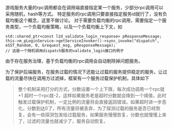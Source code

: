 ﻿游戏服务大量的rpc调用都会在调用端直接指定某一个服务，少部分rpc调用可以采用随机，hash等方式。
特定服务的rpc调用只要直接指定服务id就行了，没有负载均衡这个概念，这里不做讨论。
对于需要负载均衡的rpc调用，需要指定一个服务类型，一个负载均衡策略，以及一个负载均衡上下文，如

```
std::shared_ptr<const l2d_validate_login_response> pResponseMessage;
this->m_pLoginService->getServiceInvoker()->sync_invoke("dispatch", eSST_Random, 0, &request_msg, pResponseMessage);
// 这是一个随机调用dispatch服务的validate_login接口的例子
```
由于存在服务治理，基于负载均衡的rpc调用会自动剔除掉问题服务。

为了保护后端服务，在服务过载的情况下还能让过载的服务提供稳定的服务，让过载的流量尽快在调用方过滤掉，框架有一个服务过载保护机制，具体如下
> 整个机制采用打分的方式，分数设置一个上下限，每次成功调用一个rpc就+1 超时一个rpc就-2，这样如果服务老是超时分数就会降到一个阈值，此时触发过载保护机制，一定比例的流量将会直接返回错误。如果超时进一步恶化，分数到达0了，所有流量将被丢弃，为了探测过载的服务是否已经恢复，会有一些探测包发给过载服务，如果服务慢慢恢复，分数也就慢慢上来了，过滤的流量也就减少了，服务自动恢复。